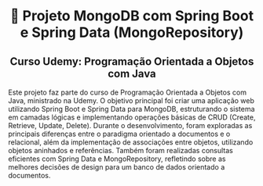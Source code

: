 <h1 align="center">🔗 Projeto MongoDB com Spring Boot e Spring Data (MongoRepository)</h1>

<h2 align="center">Curso Udemy: Programação Orientada a Objetos com Java</h2>

Este projeto faz parte do curso de Programação Orientada a Objetos com Java, ministrado na Udemy. O objetivo principal foi criar uma aplicação web utilizando Spring Boot e Spring Data para MongoDB, estruturando o sistema em camadas lógicas e implementando operações básicas de CRUD (Create, Retrieve, Update, Delete). Durante o desenvolvimento, foram exploradas as principais diferenças entre o paradigma orientado a documentos e o relacional, além da implementação de associações entre objetos, utilizando objetos aninhados e referências. Também foram realizadas consultas eficientes com Spring Data e MongoRepository, refletindo sobre as melhores decisões de design para um banco de dados orientado a documentos.